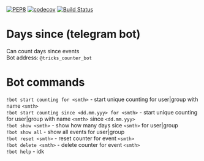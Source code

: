 [![PEP8](https://img.shields.io/badge/code%20style-pep8-orange.svg)](https://www.python.org/dev/peps/pep-0008/)
[![codecov](https://codecov.io/gh/LuckyTea/Days_since_telegram_bot/branch/master/graph/badge.svg)](https://codecov.io/gh/LuckyTea/Days_since_telegram_bot)
[![Build Status](https://travis-ci.org/LuckyTea/Days_since_telegram_bot.svg?branch=master)](https://travis-ci.org/LuckyTea/Days_since_telegram_bot)
# Days since (telegram bot)
Can count days since events  
Bot address: `@tricks_counter_bot`

# Bot commands
`!bot start counting for <smth>` - start unique counting for user|group with name `<smth>`  
`!bot start counting since <dd.mm.yyy> for <smth>` - start unique counting for user|group with name `<smth>` since `<dd.mm.yyy>`  
`!bot show <smth>` - show how many days sice `<smth>` for user|group  
`!bot show all` - show all events for user|group  
`!bot reset <smth>` - reset counter for event `<smth>`  
`!bot delete <smth>` - delete counter for event `<smth>`  
`!bot help` - idk
